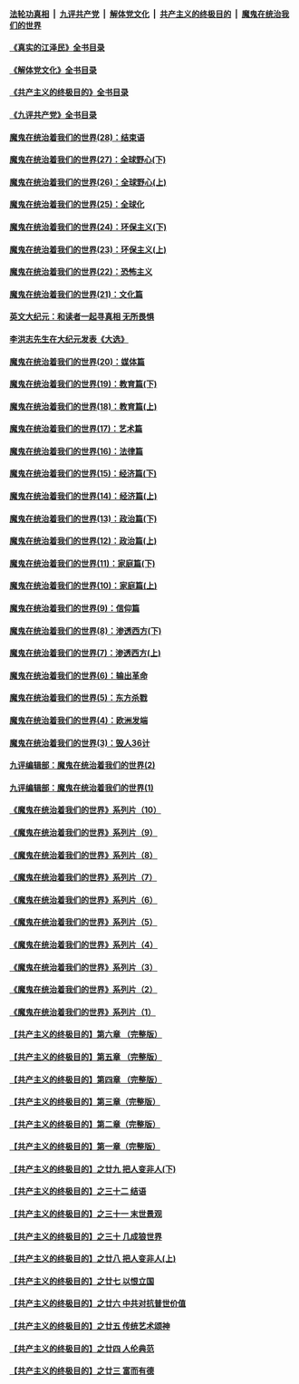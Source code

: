 ####  [法轮功真相](../../../../basic/blob/master/README.md?t=06300601) &nbsp;|&nbsp; [九评共产党](../../../../9ping.md/blob/master/README.md?t=06300601) &nbsp;|&nbsp; [解体党文化](../../../../jtdwh.md/blob/master/README.md?t=06300601)  &nbsp;|&nbsp; [共产主义的终极目的](../../../../gczydzjmd.md/blob/master/README.md?t=06300601) &nbsp;|&nbsp; [魔鬼在统治我们的世界](../../../../mgztzwmdsj.md/blob/master/README.md?t=06300601) 

#### [《真实的江泽民》全书目录](../pages/nsc422/n13721399.md?t=06300601) 

#### [《解体党文化》全书目录](../pages/nsc422/n13721157.md?t=06300601) 

#### [《共产主义的终极目的》全书目录](../pages/nsc422/n13721048.md?t=06300601) 

#### [《九评共产党》全书目录](../pages/nsc422/n13708085.md?t=06300601) 

#### [魔鬼在统治着我们的世界(28)：结束语](../pages/nsc422/n10936246.md?t=06300601) 

#### [魔鬼在统治着我们的世界(27)：全球野心(下)](../pages/nsc422/n10928319.md?t=06300601) 

#### [魔鬼在统治着我们的世界(26)：全球野心(上)](../pages/nsc422/n10900318.md?t=06300601) 

#### [魔鬼在统治着我们的世界(25)：全球化](../pages/nsc422/n10788205.md?t=06300601) 

#### [魔鬼在统治着我们的世界(24)：环保主义(下)](../pages/nsc422/n10695307.md?t=06300601) 

#### [魔鬼在统治着我们的世界(23)：环保主义(上)](../pages/nsc422/n10688613.md?t=06300601) 

#### [魔鬼在统治着我们的世界(22)：恐怖主义](../pages/nsc422/n10614727.md?t=06300601) 

#### [魔鬼在统治着我们的世界(21)：文化篇](../pages/nsc422/n10597706.md?t=06300601) 

#### [英文大纪元：和读者一起寻真相 无所畏惧](../pages/nsc422/n12542027.md?t=06300601) 

#### [李洪志先生在大纪元发表《大选》](../pages/nsc422/n12534746.md?t=06300601) 

#### [魔鬼在统治着我们的世界(20)：媒体篇](../pages/nsc422/n10586579.md?t=06300601) 

#### [魔鬼在统治着我们的世界(19)：教育篇(下)](../pages/nsc422/n10564808.md?t=06300601) 

#### [魔鬼在统治着我们的世界(18)：教育篇(上)](../pages/nsc422/n10526970.md?t=06300601) 

#### [魔鬼在统治着我们的世界(17)：艺术篇](../pages/nsc422/n10499093.md?t=06300601) 

#### [魔鬼在统治着我们的世界(16)：法律篇](../pages/nsc422/n10485969.md?t=06300601) 

#### [魔鬼在统治着我们的世界(15)：经济篇(下)](../pages/nsc422/n10469975.md?t=06300601) 

#### [魔鬼在统治着我们的世界(14)：经济篇(上)](../pages/nsc422/n10457370.md?t=06300601) 

#### [魔鬼在统治着我们的世界(13)：政治篇(下)](../pages/nsc422/n10448270.md?t=06300601) 

#### [魔鬼在统治着我们的世界(12)：政治篇(上)](../pages/nsc422/n10444576.md?t=06300601) 

#### [魔鬼在统治着我们的世界(11)：家庭篇(下)](../pages/nsc422/n10440961.md?t=06300601) 

#### [魔鬼在统治着我们的世界(10)：家庭篇(上)](../pages/nsc422/n10435448.md?t=06300601) 

#### [魔鬼在统治着我们的世界(9)：信仰篇](../pages/nsc422/n10432159.md?t=06300601) 

#### [魔鬼在统治着我们的世界(8)：渗透西方(下)](../pages/nsc422/n10429603.md?t=06300601) 

#### [魔鬼在统治着我们的世界(7)：渗透西方(上)](../pages/nsc422/n10426013.md?t=06300601) 

#### [魔鬼在统治着我们的世界(6)：输出革命](../pages/nsc422/n10421536.md?t=06300601) 

#### [魔鬼在统治着我们的世界(5)：东方杀戮](../pages/nsc422/n10417707.md?t=06300601) 

#### [魔鬼在统治着我们的世界(4)：欧洲发端](../pages/nsc422/n10414890.md?t=06300601) 

#### [魔鬼在统治着我们的世界(3)：毁人36计](../pages/nsc422/n10411583.md?t=06300601) 

#### [九评编辑部：魔鬼在统治着我们的世界(2)](../pages/nsc422/n10410036.md?t=06300601) 

#### [九评编辑部：魔鬼在统治着我们的世界(1)](../pages/nsc422/n10406825.md?t=06300601) 

#### [《魔鬼在统治着我们的世界》系列片（10）](../pages/nsc422/n12292670.md?t=06300601) 

#### [《魔鬼在统治着我们的世界》系列片（9）](../pages/nsc422/n12290859.md?t=06300601) 

#### [《魔鬼在统治着我们的世界》系列片（8）](../pages/nsc422/n12287445.md?t=06300601) 

#### [《魔鬼在统治着我们的世界》系列片（7）](../pages/nsc422/n12283425.md?t=06300601) 

#### [《魔鬼在统治着我们的世界》系列片（6）](../pages/nsc422/n12282314.md?t=06300601) 

#### [《魔鬼在统治着我们的世界》系列片（5）](../pages/nsc422/n12281419.md?t=06300601) 

#### [《魔鬼在统治着我们的世界》系列片（4）](../pages/nsc422/n12274024.md?t=06300601) 

#### [《魔鬼在统治着我们的世界》系列片（3）](../pages/nsc422/n12271322.md?t=06300601) 

#### [《魔鬼在统治着我们的世界》系列片（2）](../pages/nsc422/n12269049.md?t=06300601) 

#### [《魔鬼在统治着我们的世界》系列片（1）](../pages/nsc422/n12267575.md?t=06300601) 

#### [【共产主义的终极目的】第六章 （完整版）](../pages/nsc422/n11428913.md?t=06300601) 

#### [【共产主义的终极目的】第五章 （完整版）](../pages/nsc422/n11428912.md?t=06300601) 

#### [【共产主义的终极目的】第四章 （完整版）](../pages/nsc422/n11428907.md?t=06300601) 

#### [【共产主义的终极目的】第三章（完整版）](../pages/nsc422/n11428848.md?t=06300601) 

#### [【共产主义的终极目的】第二章（完整版）](../pages/nsc422/n11428831.md?t=06300601) 

#### [【共产主义的终极目的】第一章（完整版）](../pages/nsc422/n11417651.md?t=06300601) 

#### [【共产主义的终极目的】之廿九 把人变非人(下)](../pages/nsc422/n11344140.md?t=06300601) 

#### [【共产主义的终极目的】之三十二 结语](../pages/nsc422/n11360535.md?t=06300601) 

#### [【共产主义的终极目的】之三十一 末世景观](../pages/nsc422/n11351129.md?t=06300601) 

#### [【共产主义的终极目的】之三十 几成狼世界](../pages/nsc422/n11348280.md?t=06300601) 

#### [【共产主义的终极目的】之廿八 把人变非人(上)](../pages/nsc422/n11340492.md?t=06300601) 

#### [【共产主义的终极目的】之廿七 以恨立国](../pages/nsc422/n11336944.md?t=06300601) 

#### [【共产主义的终极目的】之廿六 中共对抗普世价值](../pages/nsc422/n11324785.md?t=06300601) 

#### [【共产主义的终极目的】之廿五 传统艺术颂神](../pages/nsc422/n11296396.md?t=06300601) 

#### [【共产主义的终极目的】之廿四 人伦典范](../pages/nsc422/n11296397.md?t=06300601) 

#### [【共产主义的终极目的】之廿三 富而有德](../pages/nsc422/n11283598.md?t=06300601) 

